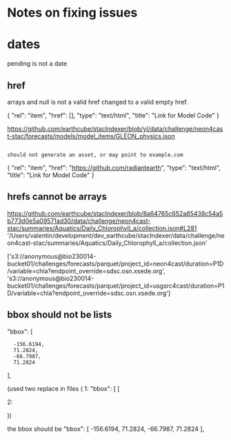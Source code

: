 # Notes on fixing issues

# dates
pending is not a date

## href
arrays and null is not a valid href
changed to a valid empty href.

{
      "rel": "item",
      "href": [],
      "type": "text/html",
      "title": "Link for Model Code"
    }

https://github.com/earthcube/stacIndexer/blob/yl/data/challenge/neon4cast-stac/forecasts/models/model_items/GLEON_physics.json
```

should not generate an asset, or may point to example.com

```
{
      "rel": "item",
      "href": "https://github.com/radiantearth",
      "type": "text/html",
      "title": "Link for Model Code"
    }
## hrefs cannot be arrays
https://github.com/earthcube/stacIndexer/blob/8a64765c652a85438c54a5b773d0e5a09571ad30/data/challenge/neon4cast-stac/summaries/Aquatics/Daily_Chlorophyll_a/collection.json#L281
'/Users/valentin/development/dev_earthcube/stacIndexer/data/challenge/neon4cast-stac/summaries/Aquatics/Daily_Chlorophyll_a/collection.json'

['s3://anonymous@bio230014-bucket01/challenges/forecasts/parquet/project_id=neon4cast/duration=P1D/variable=chla?endpoint_override=sdsc.osn.xsede.org', 's3://anonymous@bio230014-bucket01/challenges/forecasts/parquet/project_id=usgsrc4cast/duration=P1D/variable=chla?endpoint_override=sdsc.osn.xsede.org']


## bbox should not be lists

"bbox": [
    
      -156.6194,
      71.2824,
      -66.7987,
      71.2824
    
  ],

(used two replace in files (
1:
"bbox": [
    [

2:

))

the bbox should be 
"bbox": [
      -156.6194,
      71.2824,
      -66.7987,
      71.2824
  ],
